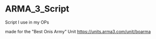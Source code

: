 # ARMA_3_Script
 Script I use in my OPs 

made for the "Best Onis Army" Unit
https://units.arma3.com/unit/boarma
